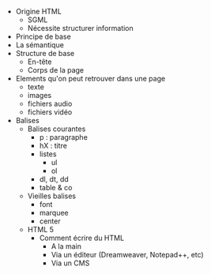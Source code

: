 
* Origine HTML
  * SGML
  * Nécessite structurer information
* Principe de base
* La sémantique
* Structure de base
  * En-tête
  * Corps de la page
* Elements qu'on peut retrouver dans une page
  * texte
  * images
  * fichiers audio
  * fichiers vidéo
* Balises
  * Balises courantes
      * p : paragraphe
      * hX : titre
      * listes
          * ul
          * ol
      * dl, dt, dd
      * table & co
  * Vieilles balises
      * font
      * marquee
      * center
  * HTML 5
	* Comment écrire du HTML 
		* A la main
		* Via un éditeur (Dreamweaver, Notepad++, etc)
		* Via un CMS


